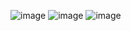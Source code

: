 ![image](https://github.com/user-attachments/assets/96649c5c-a8a3-4818-b1ad-6d94189ddd0d)
![image](https://github.com/user-attachments/assets/feddca89-3cc3-44b2-a489-20847e9ea247)
![image](https://github.com/user-attachments/assets/c636b58e-bc4d-4ac1-b42b-c59d1bf9eda4)
